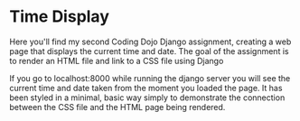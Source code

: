 # Time Display

Here you'll find my second Coding Dojo Django assignment, creating a web page
that displays the current time and date. The goal of the assignment is to
render an HTML file and link to a CSS file using Django

If you go to localhost:8000 while running the django server you will see
the current time and date taken from the moment you loaded the page. It has been
styled in a minimal, basic way simply to demonstrate the connection between the
CSS file and the HTML page being rendered.
